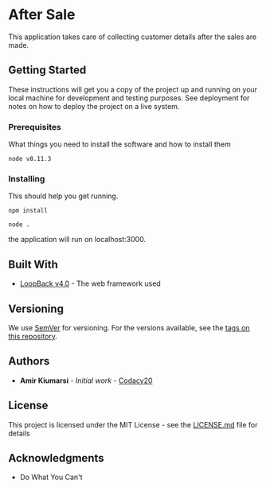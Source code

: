 # After Sale

This application takes care of collecting customer details after the sales are made.

## Getting Started

These instructions will get you a copy of the project up and running on your local machine for development and testing purposes. See deployment for notes on how to deploy the project on a live system.

### Prerequisites

What things you need to install the software and how to install them

```
node v8.11.3
```

### Installing

This should help you get running.

```
npm install
```

```
node .
```

the application will run on localhost:3000.

<!-- ## Running the tests

Explain how to run the automated tests for this system

### Break down into end to end tests

Explain what these tests test and why

```
Give an example
```

### And coding style tests

Explain what these tests test and why

```
Give an example
```

## Deployment

Add additional notes about how to deploy this on a live system -->

## Built With

* [LoopBack v4.0](http://www.dropwizard.io/1.0.2/docs/) - The web framework used
<!-- * [Maven](https://maven.apache.org/) - Dependency Management
* [ROME](https://rometools.github.io/rome/) - Used to generate RSS Feeds -->

<!-- ## Contributing

Please read [CONTRIBUTING.md](https://gist.github.com/PurpleBooth/b24679402957c63ec426) for details on our code of conduct, and the process for submitting pull requests to us. -->

## Versioning

We use [SemVer](http://semver.org/) for versioning. For the versions available, see the [tags on this repository](https://github.com/your/project/tags).

## Authors

* **Amir Kiumarsi** - *Initial work* - [Codacy20](https://github.com/codacy20)


## License

This project is licensed under the MIT License - see the [LICENSE.md](LICENSE.md) file for details

## Acknowledgments

<!-- * Hat tip to anyone whose code was used -->
* Do What You Can't
<!-- * etc -->